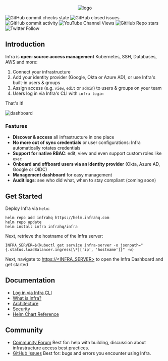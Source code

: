<p align="center">
  <picture>
    <source media="(prefers-color-scheme: dark)" srcset="https://user-images.githubusercontent.com/251292/179056556-361358af-aab9-4096-a714-87184f1afb22.svg">
    <img alt="logo" src="https://user-images.githubusercontent.com/251292/179056708-48e3c20b-22d1-4a40-9860-2f120c52a34f.svg">
  </picture>
</p>

![GitHub commit checks state](https://img.shields.io/github/checks-status/infrahq/infra/main?label=Build) ![GitHub closed issues](https://img.shields.io/github/issues-closed/infrahq/infra?color=green) ![GitHub commit activity](https://img.shields.io/github/commit-activity/m/infrahq/infra) ![YouTube Channel Views](https://img.shields.io/youtube/channel/views/UCft1MzQs2BJdW8BIUu6WJkw?style=social) ![GitHub Repo stars](https://img.shields.io/github/stars/infrahq/infra?style=social) ![Twitter Follow](https://img.shields.io/twitter/follow/infrahq?style=social)

## Introduction

Infra is **open-source access management** Kubernetes, SSH, Databases, AWS and more:

1. Connect your infrastructure
2. Add your identity provider (Google, Okta or Azure AD), or use Infra's built-in users & groups
3. Assign access (e.g. `view`, `edit` or `admin`) to users & groups on your team
4. Users log in via Infra's CLI with `infra login`

That's it!

![dashboard](https://user-images.githubusercontent.com/251292/179054958-cba0e177-dd35-42ea-ad28-a6c8a79e697a.png)

### Features

- **Discover & access** all infrastructure in one place
- **No more out of sync credentials** or user configurations: Infra automatically rotates credentials
- **Support for native RBAC**: edit, view and even support custom roles like `exec`
- **Onboard and offboard users via an identity provider** (Okta, Azure AD, Google or OIDC)
- **Management dashboard** for easy management
- **Audit logs**: see who did what, when to stay compliant (coming soon)

## Get Started

Deploy Infra via `helm`:

```
helm repo add infrahq https://helm.infrahq.com
helm repo update
helm install infra infrahq/infra
```

Next, retrieve the hostname of the Infra server:

```
INFRA_SERVER=$(kubectl get service infra-server -o jsonpath="{.status.loadBalancer.ingress[\*]['ip', 'hostname']}" -w)
```

Next, navigate to [https://<INFRA_SERVER>](https://<INFRA_SERVER>) to open the Infra Dashboard and get started

## Documentation

- [Log in via Infra CLI](https://infrahq.com/docs/configuration/logging-in)
- [What is Infra?](https://infrahq.com/docs/getting-started/what-is-infra)
- [Architecture](https://infrahq.com/docs/reference/architecture)
- [Security](https://infrahq.com/docs/reference/security)
- [Helm Chart Reference](https://infrahq.com/docs/reference/helm-reference)

## Community

- [Community Forum](https://github.com/infrahq/infra/discussions) Best for: help with building, discussion about infrastructure access best practices.
- [GitHub Issues](https://github.com/infrahq/infra/issues) Best for: bugs and errors you encounter using Infra.
